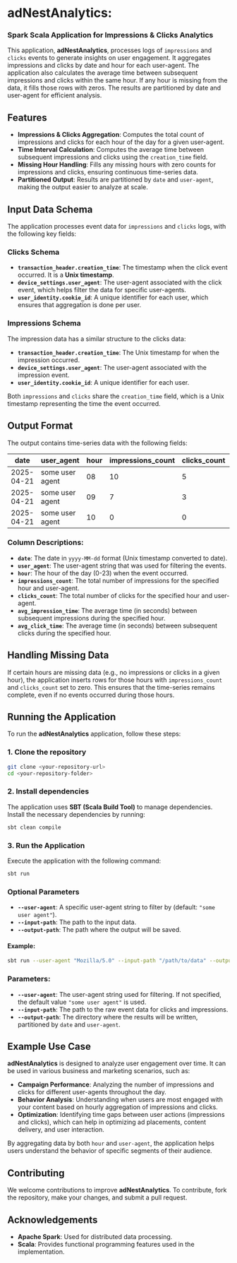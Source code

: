 # adNestAnalytics: 
### Spark Scala Application for Impressions & Clicks Analytics

This application, **adNestAnalytics**, processes logs of `impressions` and `clicks` events to generate insights on user engagement. It aggregates impressions and clicks by date and hour for each user-agent. The application also calculates the average time between subsequent impressions and clicks within the same hour. If any hour is missing from the data, it fills those rows with zeros. The results are partitioned by date and user-agent for efficient analysis.

## Features

- **Impressions & Clicks Aggregation**: Computes the total count of impressions and clicks for each hour of the day for a given user-agent.
- **Time Interval Calculation**: Computes the average time between subsequent impressions and clicks using the `creation_time` field.
- **Missing Hour Handling**: Fills any missing hours with zero counts for impressions and clicks, ensuring continuous time-series data.
- **Partitioned Output**: Results are partitioned by `date` and `user-agent`, making the output easier to analyze at scale.

## Input Data Schema

The application processes event data for `impressions` and `clicks` logs, with the following key fields:

### Clicks Schema

- **`transaction_header.creation_time`**: The timestamp when the click event occurred. It is a **Unix timestamp**.
- **`device_settings.user_agent`**: The user-agent associated with the click event, which helps filter the data for specific user-agents.
- **`user_identity.cookie_id`**: A unique identifier for each user, which ensures that aggregation is done per user.

### Impressions Schema

The impression data has a similar structure to the clicks data:

- **`transaction_header.creation_time`**: The Unix timestamp for when the impression occurred.
- **`device_settings.user_agent`**: The user-agent associated with the impression event.
- **`user_identity.cookie_id`**: A unique identifier for each user.

Both `impressions` and `clicks` share the `creation_time` field, which is a Unix timestamp representing the time the event occurred.

## Output Format

The output contains time-series data with the following fields:

| date       | user_agent        | hour | impressions_count | clicks_count | avg_impression_time | avg_click_time |
|------------|-------------------|------|-------------------|--------------|---------------------|----------------|
| 2025-04-21 | some user agent   | 08   | 10                | 5            | 150.25              | 120.75         |
| 2025-04-21 | some user agent   | 09   | 7                 | 3            | 130.00              | 110.50         |
| 2025-04-21 | some user agent   | 10   | 0                 | 0            | 0                   | 0              |

### Column Descriptions:

- **`date`**: The date in `yyyy-MM-dd` format (Unix timestamp converted to date).
- **`user_agent`**: The user-agent string that was used for filtering the events.
- **`hour`**: The hour of the day (0-23) when the event occurred.
- **`impressions_count`**: The total number of impressions for the specified hour and user-agent.
- **`clicks_count`**: The total number of clicks for the specified hour and user-agent.
- **`avg_impression_time`**: The average time (in seconds) between subsequent impressions during the specified hour.
- **`avg_click_time`**: The average time (in seconds) between subsequent clicks during the specified hour.

## Handling Missing Data

If certain hours are missing data (e.g., no impressions or clicks in a given hour), the application inserts rows for those hours with `impressions_count` and `clicks_count` set to zero. This ensures that the time-series remains complete, even if no events occurred during those hours.

## Running the Application

To run the **adNestAnalytics** application, follow these steps:

### 1. Clone the repository

```bash
git clone <your-repository-url>
cd <your-repository-folder>
```

### 2. Install dependencies

The application uses **SBT (Scala Build Tool)** to manage dependencies. Install the necessary dependencies by running:

```bash
sbt clean compile
```

### 3. Run the Application

Execute the application with the following command:

```bash
sbt run
```

### Optional Parameters

- **`--user-agent`**: A specific user-agent string to filter by (default: `"some user agent"`).
- **`--input-path`**: The path to the input data.
- **`--output-path`**: The path where the output will be saved.

#### Example:

```bash
sbt run --user-agent "Mozilla/5.0" --input-path "/path/to/data" --output-path "/path/to/output"
```

### Parameters:

- **`--user-agent`**: The user-agent string used for filtering. If not specified, the default value `"some user agent"` is used.
- **`--input-path`**: The path to the raw event data for clicks and impressions.
- **`--output-path`**: The directory where the results will be written, partitioned by `date` and `user-agent`.

## Example Use Case

**adNestAnalytics** is designed to analyze user engagement over time. It can be used in various business and marketing scenarios, such as:

- **Campaign Performance**: Analyzing the number of impressions and clicks for different user-agents throughout the day.
- **Behavior Analysis**: Understanding when users are most engaged with your content based on hourly aggregation of impressions and clicks.
- **Optimization**: Identifying time gaps between user actions (impressions and clicks), which can help in optimizing ad placements, content delivery, and user interaction.

By aggregating data by both `hour` and `user-agent`, the application helps users understand the behavior of specific segments of their audience.

## Contributing

We welcome contributions to improve **adNestAnalytics**. To contribute, fork the repository, make your changes, and submit a pull request.

## Acknowledgements

- **Apache Spark**: Used for distributed data processing.
- **Scala**: Provides functional programming features used in the implementation.